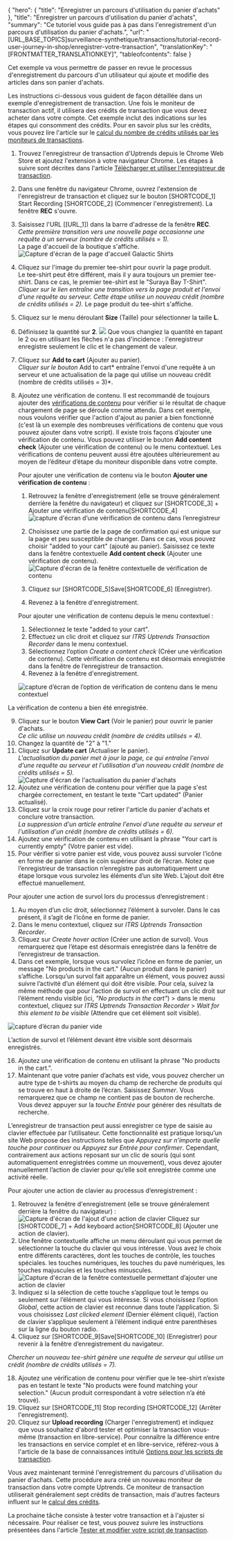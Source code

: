 {
  "hero": {
    "title": "Enregistrer un parcours d'utilisation du panier d'achats"
  },
  "title": "Enregistrer un parcours d'utilisation du panier d'achats",
  "summary": "Ce tutoriel vous guide pas à pas dans l'enregistrement d'un parcours d'utilisation du panier d'achats.",
  "url": "[URL_BASE_TOPICS]surveillance-synthetique/transactions/tutorial-record-user-journey-in-shop/enregistrer-votre-transaction",
  "translationKey": "[FRONTMATTER_TRANSLATIONKEY]",
  "tableofcontents": false
}

Cet exemple va vous permettre de passer en revue le processus d'enregistrement du parcours d'un utilisateur qui ajoute et modifie des articles dans son panier d'achats.

Les instructions ci-dessous vous guident de façon détaillée dans un exemple d'enregistrement de transaction. Une fois le moniteur de transaction actif, il utilisera des crédits de transaction que vous devez acheter dans votre compte. Cet exemple inclut des indications sur les étapes qui consomment des crédits. Pour en savoir plus sur les crédits, vous pouvez lire l'article sur le [calcul du nombre de crédits utilisés par les moniteurs de transactions]([LINK_URL_1]).

1. Trouvez l'enregistreur de transaction d'Uptrends depuis le Chrome Web Store et ajoutez l'extension à votre navigateur Chrome. Les étapes à suivre sont décrites dans l'article [Télécharger et utiliser l'enregistreur de transaction]([LINK_URL_2]).
2. Dans une fenêtre du navigateur Chrome, ouvrez l'extension de l'enregistreur de transaction et cliquez sur le bouton [SHORTCODE_1] Start Recording [SHORTCODE_2] (Commencer l'enregistrement). La fenêtre **REC** s'ouvre.
3. Saisissez l'URL [[URL_1]) dans la barre d'adresse de la fenêtre **REC**.  
   *Cette première transition vers une nouvelle page occasionne une requête à un serveur (nombre de crédits utilisés = 1).*  
   La page d'accueil de la boutique s'affiche.
   ![Capture d'écran de la page d'accueil Galactic Shirts]([LINK_URL_4])
4. Cliquez sur l'image du premier tee-shirt pour ouvrir la page produit.  
   Le tee-shirt peut être différent, mais il y aura toujours un premier tee-shirt. Dans ce cas, le premier tee-shirt est le "Suraya Bay T-Shirt".  
   *Cliquer sur le lien entraîne une transition vers la page produit et l'envoi d'une requête au serveur. Cette étape utilise un nouveau crédit (nombre de crédits utilisés = 2).*
   Le page produit du tee-shirt s'affiche.
5. Cliquez sur le menu déroulant **Size** (Taille) pour sélectionner la taille **L**.
6. Définissez la quantité sur **2**.
   ![]([LINK_URL_5])
   Que vous changiez la quantité en tapant le 2 ou en utilisant les flèches n'a pas d'incidence : l'enregistreur enregistre seulement le clic et le changement de valeur.
7. Cliquez sur **Add to cart** (Ajouter au panier).  
   *Cliquer sur le bouton* Add to cart* entraîne l'envoi d'une requête à un serveur et une actualisation de la page qui utilise un nouveau crédit (nombre de crédits utilisés = 3)*.
8. Ajoutez une vérification de contenu. Il est recommandé de toujours ajouter des [vérifications de contenu]([LINK_URL_6]) pour vérifier si le résultat de chaque chargement de page se déroule comme attendu. Dans cet exemple, nous voulons vérifier que l'action d'ajout au panier a bien fonctionné (c'est là un exemple des nombreuses vérifications de contenu que vous pouvez ajouter dans votre script). Il existe trois façons d’ajouter une vérification de contenu. Vous pouvez utiliser le bouton **Add content check** (Ajouter une vérification de contenu) ou le menu contextuel. Les vérifications de contenu peuvent aussi être ajoutées ultérieurement au moyen de l’éditeur d’étape du moniteur disponible dans votre compte.

   Pour ajouter une vérification de contenu via le bouton **Ajouter une vérification de contenu** :

   1. Retrouvez la fenêtre d'enregistrement (elle se trouve généralement derrière la fenêtre du navigateur) et cliquez sur [SHORTCODE_3] \+ Ajouter une vérification de contenu[SHORTCODE_4]
      ![capture d'écran d’une vérification de contenu dans l’enregistreur]([LINK_URL_7])

   2. Choisissez une partie de la page de confirmation qui est unique sur la page et peu susceptible de changer. Dans ce cas, vous pouvez choisir "added to your cart" (ajouté au panier). Saisissez ce texte dans la fenêtre contextuelle **Add content check** (Ajouter une vérification de contenu).
      ![Capture d'écran de la fenêtre contextuelle de vérification de contenu]([LINK_URL_8])
   3. Cliquez sur [SHORTCODE_5]Save[SHORTCODE_6] (Enregistrer).
   4. Revenez à la fenêtre d'enregistrement.

   Pour ajouter une vérification de contenu depuis le menu contextuel :

   1. Sélectionnez le texte "added to your cart".
   2. Effectuez un clic droit et cliquez sur *ITRS Uptrends Transaction Recorder* dans le menu contextuel.
   3. Sélectionnez l’option *Create a content check* (Créer une vérification de contenu). Cette vérification de contenu est désormais enregistrée dans la fenêtre de l’enregistreur de transaction.
   4. Revenez à la fenêtre d'enregistrement.

   ![capture d’écran de l’option de vérification de contenu dans le menu contextuel]([LINK_URL_9])

La vérification de contenu a bien été enregistrée.

9. Cliquez sur le bouton **View Cart** (Voir le panier) pour ouvrir le panier d'achats.  
   *Ce clic utilise un nouveau crédit (nombre de crédits utilisés = 4).*
10. Changez la quantité de "2" à "1."
11. Cliquez sur **Update cart** (Actualiser le panier).  
   *L'actualisation du panier met à jour la page, ce qui entraîne l'envoi d'une requête au serveur et l'utilisation d'un nouveau crédit (nombre de crédits utilisés = 5).*
   ![Capture d'écran de l'actualisation du panier d'achats]([LINK_URL_10])
12. Ajoutez une vérification de contenu pour vérifier que la page s'est chargée correctement, en testant le texte "Cart updated" (Panier actualisé).
13. Cliquez sur la croix rouge pour retirer l'article du panier d'achats et conclure votre transaction.  
   *La suppression d'un article entraîne l'envoi d'une requête au serveur et l'utilisation d'un crédit (nombre de crédits utilisés = 6).*
14. Ajoutez une vérification de contenu en utilisant la phrase "Your cart is currently empty" (Votre panier est vide).
15. Pour vérifier si votre panier est vide, vous pouvez aussi survoler l’icône en forme de panier dans le coin supérieur droit de l’écran. Notez que l’enregistreur de transaction n’enregistre pas automatiquement une étape lorsque vous survolez les éléments d’un site Web. L’ajout doit être effectué manuellement.

   Pour ajouter une action de survol lors du processus d’enregistrement :
   1. Au moyen d’un clic droit, sélectionnez l’élément à survoler. Dans le cas présent, il s’agit de l’icône en forme de panier.
   2. Dans le menu contextuel, cliquez sur *ITRS Uptrends Transaction Recorder*.
   3. Cliquez sur *Create hover action* (Créer une action de survol). Vous remarquerez que l’étape est désormais enregistrée dans la fenêtre de l’enregistreur de transaction.
   4. Dans cet exemple, lorsque vous survolez l’icône en forme de panier, un message "No products in the cart." (Aucun produit dans le panier) s’affiche. Lorsqu’un survol fait apparaître un élément, vous pouvez aussi suivre l’activité d’un élément qui doit être visible. Pour cela, suivez la même méthode que pour l’action de survol en effectuant un clic droit sur l’élément rendu visible (ici, *"No products in the cart"*) > dans le menu contextuel, cliquez sur *ITRS Uptrends Transaction Recorder* > *Wait for this element to be visible* (Attendre que cet élément soit visible).

   ![capture d’écran du panier vide]([LINK_URL_11])

L’action de survol et l’élément devant être visible sont désormais enregistrés.

16. Ajoutez une vérification de contenu en utilisant la phrase "No products in the cart.".
17. Maintenant que votre panier d’achats est vide, vous pouvez chercher un autre type de t-shirts au moyen du champ de recherche de produits qui se trouve en haut à droite de l’écran. Saisissez *Summer*. Vous remarquerez que ce champ ne contient pas de bouton de recherche. Vous devez appuyer sur la *touche Entrée* pour générer des résultats de recherche.

   L’enregistreur de transaction peut aussi enregistrer ce type de saisie au clavier effectuée par l’utilisateur. Cette fonctionnalité est pratique lorsqu’un site Web propose des instructions telles que *Appuyez sur n’importe quelle touche pour continuer* ou *Appuyez sur Entrée pour confirmer*. Cependant, contrairement aux actions reposant sur un clic de souris (qui sont automatiquement enregistrées comme un mouvement), vous devez ajouter manuellement l’action de clavier pour qu’elle soit enregistrée comme une activité réelle.

   Pour ajouter une action de clavier au processus d’enregistrement :
   1. Retrouvez la fenêtre d'enregistrement (elle se trouve généralement derrière la fenêtre du navigateur) :
      ![Capture d'écran de l'ajout d'une action de clavier]([LINK_URL_12])
      Cliquez sur [SHORTCODE_7] \+ Add keyboard action[SHORTCODE_8] (Ajouter une action de clavier).
   2. Une fenêtre contextuelle affiche un menu déroulant qui vous permet de sélectionner la touche du clavier qui vous intéresse. Vous avez le choix entre différents caractères, dont les touches de contrôle, les touches spéciales. les touches numériques, les touches du pavé numériques, les touches majuscules et les touches minuscules.
      ![Capture d'écran de la fenêtre contextuelle permettant d’ajouter une action de clavier]([LINK_URL_13])
   3. Indiquez si la sélection de cette touche s’applique tout le temps ou seulement sur l’élément qui vous intéresse. Si vous choisissez l’option *Global*, cette action de clavier est reconnue dans toute l’application. Si vous choisissez *Last clicked element* (Dernier élément cliqué), l’action de clavier s’applique seulement à l’élément indiqué entre parenthèses sur la ligne du bouton radio.
   4. Cliquez sur [SHORTCODE_9]Save[SHORTCODE_10] (Enregistrer) pour revenir à la fenêtre d’enregistrement du navigateur.

   *Chercher un nouveau tee-shirt génère une requête de serveur qui utilise un crédit (nombre de crédits utilisés = 7).*

18. Ajoutez une vérification de contenu pour vérifier que le tee-shirt n’existe pas en testant le texte "No products were found matching your selection." (Aucun produit correspondant à votre sélection n’a été trouvé).
19. Cliquez sur [SHORTCODE_11] Stop recording [SHORTCODE_12] (Arrêter l'enregistrement).
20. Cliquez sur **Upload recording** (Charger l'enregistrement) et indiquez que vous souhaitez d'abord tester et optimiser la transaction vous-même (transaction en libre-service). Pour connaître la différence entre les transactions en service complet et en libre-service, référez-vous à l'article de la base de connaissances intitulé [Options pour les scripts de transaction]([LINK_URL_14]).

Vous avez maintenant terminé l'enregistrement du parcours d'utilisation du panier d'achats. Cette procédure aura créé un nouveau moniteur de transaction dans votre compte Uptrends. Ce moniteur de transaction utiliserait généralement sept crédits de transaction, mais d'autres facteurs influent sur le [calcul des crédits]([LINK_URL_15]).

La prochaine tâche consiste à tester votre transaction et à l'ajuster si nécessaire. Pour réaliser ce test, vous pouvez suivre les instructions présentées dans l'article [Tester et modifier votre script de transaction]([LINK_URL_16]).
